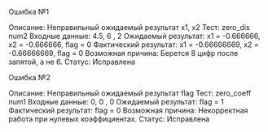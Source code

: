 Ошибка №1

Описание: Неправильный ожидаемый результат x1, x2
Тест: zero_dis num2
Входные данные: 4.5, 6 , 2
Ожидаемый результат: x1 = -0.666666, x2 = -0.666666, flag = 0
Фактический результат: x1 = -0.66666669, x2 = -0.66666669, flag = 0
Возможная причина: Берется 8 цифр после запятой, а не 6.
Статус: Исправлена


Ошибка №2

Описание: Неправильный ожидаемый результат flag
Тест: zero_coeff num1
Входные данные: 0, 0 , 0
Ожидаемый результат: flag = 1
Фактический результат: flag = 0
Возможная причина: Некорректная работа при нулевых коэффициентах.
Статус: Исправлена
